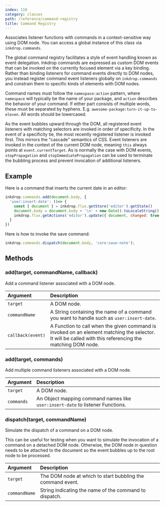 ```yaml
---
index: 110
category: classes
path: /reference/command-registry
title: Command Registry
---
```


Associates listener functions with commands in a context-sensitive way using DOM node.
You can access a global instance of this class via `inkdrop.commands`.

The global command registry facilitates a style of event handling known as event delegation. Inkdrop commands are expressed as custom DOM events that can be invoked on the currently focused element via a key binding.
Rather than binding listeners for command events directly to DOM nodes, you instead register command event listeners globally on `inkdrop.commands` and constrain them to specific kinds of elements with DOM nodes.

Command names must follow the `namespace:action` pattern, where `namespace` will typically be the name of your package, and `action` describes the behavior of your command.
If either part consists of multiple words, these must be separated by hyphens. E.g. `awesome-package:turn-it-up-to-eleven`.
All words should be lowercased.

As the event bubbles upward through the DOM, all registered event listeners with matching selectors are invoked in order of specificity.
In the event of a specificity tie, the most recently registered listener is invoked first.
This mirrors the "cascade" semantics of CSS.
Event listeners are invoked in the context of the current DOM node, meaning `this` always points at `event.currentTarget`.
As is normally the case with DOM events, `stopPropagation` and `stopImmediatePropagation` can be used to terminate the bubbling process and prevent invocation of additional listeners.

## Example

Here is a command that inserts the current date in an editor:

```js
inkdrop.commands.add(document.body, {
  'user:insert-date': ()=> {
    const { document } = inkdrop.flux.getStore('editor').getState()
    document.body = document.body + '\n' + new Date().toLocaleString()
    inkdrop.flux.getActions('editor').update({ document, changed: true })
  }
})
```

Here is how to invoke the save command:

```js
inkdrop.commands.dispatch(document.body, 'core:save-note');
```

## Methods

### add(target, commandName, callback)

Add a command listener associated with a DOM node.

| Argument  | Description  |
|:----------|:-------------|
| `target`  | A DOM node.  |
| `commandName` | A String containing the name of a command you want to handle such as `user:insert-date`. |
| `callback(event)` | A Function to call when the given command is invoked on an element matching the selector. It will be called with this referencing the matching DOM node. |

### add(target, commands)

Add multiple command listeners associated with a DOM node.

| Argument  | Description  |
|:----------|:-------------|
| `target`  | A DOM node.  |
| `commands` | An Object mapping command names like `user:insert-date` to listener Functions. |

### dispatch(target, commandName)

Simulate the dispatch of a command on a DOM node.

This can be useful for testing when you want to simulate the invocation of a command on a detached DOM node.
Otherwise, the DOM node in question needs to be attached to the document so the event bubbles up to the root node to be processed.

| Argument  | Description  |
|:----------|:-------------|
| `target`  | The DOM node at which to start bubbling the command event. |
| `commandName` | String indicating the name of the command to dispatch. |

